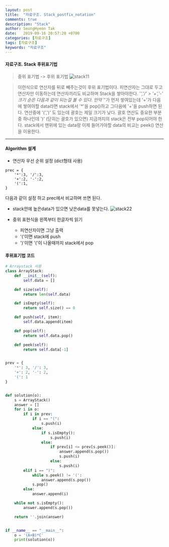 ```yaml
---
layout: post
title:  "자료구조. Stack_postfix_notation"
comments: true
description: "Stack"
author: SeungHyeon Tak
date:   2019-09-16 20:57:20 +0700
categories: [자료구조]
tags: [자료구조]
keywords: "자료구조"
---
```

#### 자료구조. Stack 후위표기법



> 중위 표기법 -> 후위 표기법
![stack11](https://user-images.githubusercontent.com/46446165/64956409-797e7b80-d8c5-11e9-87f8-68806e9c0c24.png)

> 이런식으로 연산자를 뒤로 빼주는것이 후위 표기법이다.
> 피연산자는 그대로 두고 연산자만 이동하는데
> 연산자끼리도 비교하며 Stack을 쌓아야한다.
> '*','/' > '+','-' 크기 순은 다음과 같이 되는걸 볼 수 있다.
> 만약 '*'가 먼저 쌓여있는데 '+'가 다음에 쌓여야할 data라면 stack에서 '*'을 pop()하고 그다음에 '+'을 push하면 된다.
> 연산중에 '(',')' 도 있는데 괄호는 제일 크기가 낮다.
> 괄호 연산도 중요한 부분중 하나인데 ')' (닫히는 괄호가 있으면) 지금까지의 stack은 전부 pop되어야 한다.
> stack에서 맨위에 있는 data랑 이제 들어가야할 data의 비교는 peek() 연산을 이용한다.

*****

#### Algorithm 설계

* 연산자 우선 순위 설정 (dict형태 사용)

```text
prec = {
    '*':3, '/':3,
    '+':2, '-':2,
    '(':1,
}
```
다음과 같이 설정 하고 prec에서 비교하며 쓰면 된다. <br>

* stack안에 높은data가 있으면 낮은data를 못넣는다.
![stack22](https://user-images.githubusercontent.com/46446165/64957140-36250c80-d8c7-11e9-9c3f-57d5d765bafa.png)

* 중위 표현식을 왼쪽부터 한글자씩 읽기
  * 피연산자이면 그냥 출력
  * '('이면 stack에 push
  * ')'이면 '('이 나올때까지 stack에서 pop

#### 후위표기법 코드

```python
# Arraystack 사용
class ArrayStack:
    def __init__(self):
        self.data = []

    def size(self):
        return len(self.data)

    def isEmpty(self):
        return self.size() == 0

    def push(self, item):
        self.data.append(item)

    def pop(self):
        return self.data.pop()

    def peek(self):
        return self.data[-1]


prev = {
    '*': 3, '/': 3,
    '+': 2, '-': 2,
    '(': 1
}


def solution(o):
    s = ArrayStack()
    answer = []
    for i in o:
        if i in prev:
            if i == "(":
                s.push(i)
            else:
                if s.isEmpty():
                    s.push(i)
                else:
                    if prev[i] <= prev[s.peek()]:
                        answer.append(s.pop())
                        s.push(i)
                    else:
                        s.push(i)
        elif i == ")":
            while s.peek() != '(':
                answer.append(s.pop())
            s.pop()
        else:
            answer.append(i)

    while not s.isEmpty():
        answer.append(s.pop())

    return ''.join(answer)


if __name__ == "__main__":
    o = '(A+B)*C'
    print(solution(o))
```

